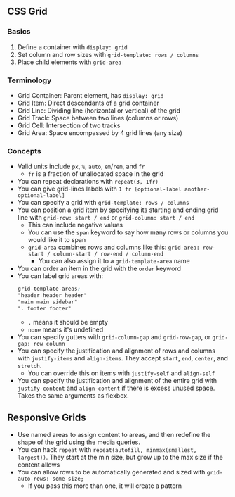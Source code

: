 ## CSS Grid

### Basics

1. Define a container with `display: grid`
1. Set column and row sizes with `grid-template: rows / columns`
1. Place child elements with `grid-area`

### Terminology

* Grid Container: Parent element, has `display: grid`
* Grid Item: Direct descendants of a grid container
* Grid Line: Dividing line (horizontal or vertical) of the grid
* Grid Track: Space between two lines (columns or rows)
* Grid Cell: Intersection of two tracks
* Grid Area: Space encompassed by 4 grid lines (any size)

### Concepts

* Valid units include `px`, `%`, `auto`, `em`/`rem`, and `fr`
    * `fr` is a fraction of unallocated space in the grid
* You can repeat declarations with `repeat(3, 1fr)`
* You can give grid-lines labels with `1 fr [optional-label another-optional-label]`
* You can specify a grid with `grid-template: rows / columns`
* You can position a grid item by specifying its starting and ending grid line with `grid-row: start / end` or `grid-column: start / end`
    * This can include negative values
    * You can use the `span` keyword to say how many rows or columns you would like it to span
    * `grid-area` combines rows and columns like this: `grid-area: row-start / column-start / row-end / column-end`
        * You can also assign it to a `grid-template-area` name
* You can order an item in the grid with the `order` keyword
* You can label grid areas with:
    ```css
    grid-template-areas:
    "header header header"
    "main main sidebar"
    ". footer footer"
    ```
    * `.` means it should be empty
    * `none` means it's undefined
* You can specify gutters with `grid-column-gap` and `grid-row-gap`, or `grid-gap: row column`
* You can specify the justification and alignment of rows and columns with `justify-items` and `align-items`. They accept `start`, `end`, `center`, and `stretch`.
    * You can override this on items with `justify-self` and `align-self`
* You can specify the justification and alignment of the entire grid with `justify-content` and `align-content` if there is excess unused space. Takes the same arguments as flexbox.

## Responsive Grids

* Use named areas to assign content to areas, and then redefine the shape of the grid using the media queries.
* You can hack `repeat` with `repeat(autofill, minmax(smallest, largest))`. They start at the min size, but grow up to the max size if the content allows
* You can allow rows to be automatically generated and sized with `grid-auto-rows: some-size;`
    * If you pass this more than one, it will create a pattern
